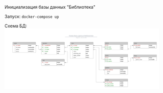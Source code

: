 Инициализация базы данных "Библиотека"

Запуск: `docker-compose up`

Схема БД: ![Схема БД "Библиотека""](./theLibrary.jpeg)

